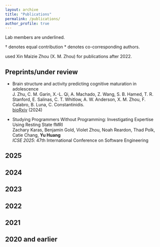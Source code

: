 ```yaml
---
layout: archive
title: "Publications"
permalink: /publications/
author_profile: true
---
```



<!-- {% include base_path %}
I will try adding pdf for all the papers asap :) Alternatively,  you can find almost all
pdfs from my Google Scholar. If you cannot find any, please feel free to
email me.

I am also working on a Dataset page - we
always support data sharing in our community.


Publications
===== -->
Lab members are underlined.

† denotes equal contribution   * denotes co-corresponding authors.

used Xin Maizie Zhou (X. M. Zhou) for publications after 2022.

## Preprints/under review

- Brain structure and activity predicting cognitive maturation in adolescence<br>
  J. Zhu, C. M. Garin, X.-L. Qi, A. Machado, Z. Wang, S. B. Hamed, T. R. Stanford, E. Salinas, C. T. Whitlow, A. W. Anderson, X. M. Zhou, F. Calabro, B. Luna, C. Constantinidis.<br>
  [bioRxiv](https://www.biorxiv.org/content/10.1101/2024.08.23.608315v1) (2024) <br>


- Studying Programmers Without Programming: Investigating Expertise Using Resting State fMRI<br>
  Zachary Karas, Benjamin Gold, Violet Zhou, Noah Reardon, Thad Polk,
  Catie Chang, **Yu Huang**<br>
 *ICSE 2025*: 47th International Conference on Software Engineering <br>

## 2025






## 2024



## 2023





## 2022

 


## 2021
 


## 2020 and earlier

 

